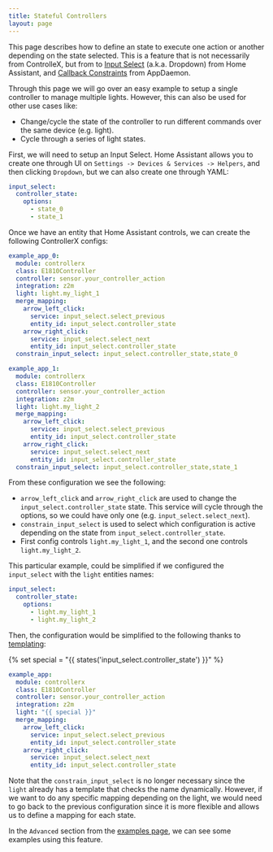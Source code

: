 ```yaml
---
title: Stateful Controllers
layout: page
---
```


This page describes how to define an state to execute one action or another depending on the state selected. This is a feature that is not necessarily from ControlleX, but from to [Input Select](https://www.home-assistant.io/integrations/input_select/) (a.k.a. Dropdown) from Home Assistant, and [Callback Constraints](https://appdaemon.readthedocs.io/en/latest/APPGUIDE.html#callback-constraints) from AppDaemon.

Through this page we will go over an easy example to setup a single controller to manage multiple lights. However, this can also be used for other use cases like:

- Change/cycle the state of the controller to run different commands over the same device (e.g. light).
- Cycle through a series of light states.

First, we will need to setup an Input Select. Home Assistant allows you to create one through UI on `Settings -> Devices & Services -> Helpers`, and then clicking `Dropdown`, but we can also create one through YAML:

```yaml
input_select:
  controller_state:
    options:
      - state_0
      - state_1
```

Once we have an entity that Home Assistant controls, we can create the following ControllerX configs:

```yaml
example_app_0:
  module: controllerx
  class: E1810Controller
  controller: sensor.your_controller_action
  integration: z2m
  light: light.my_light_1
  merge_mapping:
    arrow_left_click:
      service: input_select.select_previous
      entity_id: input_select.controller_state
    arrow_right_click:
      service: input_select.select_next
      entity_id: input_select.controller_state
  constrain_input_select: input_select.controller_state,state_0

example_app_1:
  module: controllerx
  class: E1810Controller
  controller: sensor.your_controller_action
  integration: z2m
  light: light.my_light_2
  merge_mapping:
    arrow_left_click:
      service: input_select.select_previous
      entity_id: input_select.controller_state
    arrow_right_click:
      service: input_select.select_next
      entity_id: input_select.controller_state
  constrain_input_select: input_select.controller_state,state_1
```

From these configuration we see the following:

- `arrow_left_click` and `arrow_right_click` are used to change the `input_select.controller_state` state. This service will cycle through the options, so we could have only one (e.g. `input_select.select_next`).
- `constrain_input_select` is used to select which configuration is active depending on the state from `input_select.controller_state`.
- First config controls `light.my_light_1`, and the second one controls `light.my_light_2`.

This particular example, could be simplified if we configured the `input_select` with the `light` entities names:

```yaml
input_select:
  controller_state:
    options:
      - light.my_light_1
      - light.my_light_2
```

Then, the configuration would be simplified to the following thanks to [templating](./templating.md):

{% set special = "{{ states('input_select.controller_state') }}" %}

```yaml
example_app:
  module: controllerx
  class: E1810Controller
  controller: sensor.your_controller_action
  integration: z2m
  light: "{{ special }}"
  merge_mapping:
    arrow_left_click:
      service: input_select.select_previous
      entity_id: input_select.controller_state
    arrow_right_click:
      service: input_select.select_next
      entity_id: input_select.controller_state
```

Note that the `constrain_input_select` is no longer necessary since the `light` already has a template that checks the name dynamically. However, if we want to do any specific mapping depending on the light, we would need to go back to the previous configuration since it is more flexible and allows us to define a mapping for each state.

In the `Advanced` section from the [examples page](../examples/index.md#advanced), we can see some examples using this feature.
